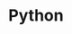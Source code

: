 ---
title: "Python"
thumbnail: "/images/categories/Category-Python.png"
thumbnailAlt: "Python logo"
rangeHaut: false
rangeBas: true
---